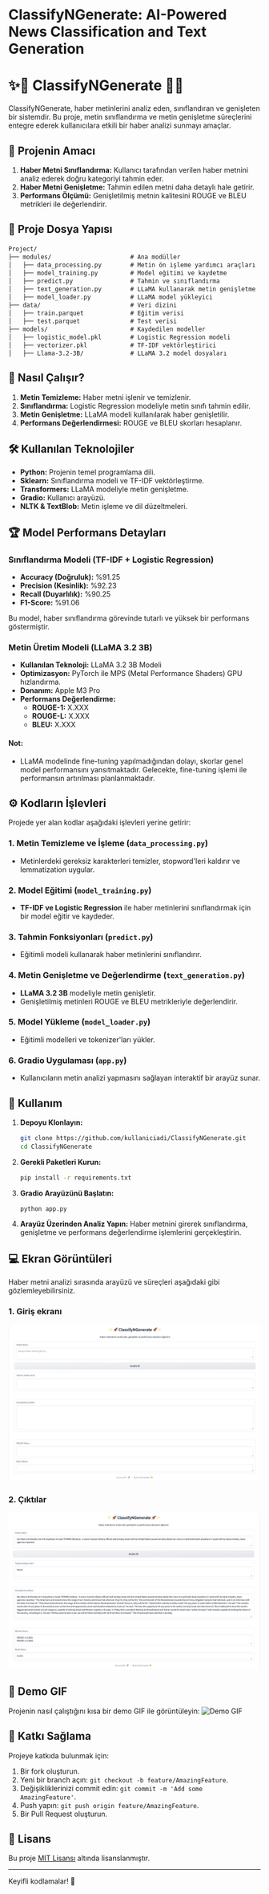 # **ClassifyNGenerate: AI-Powered News Classification and Text Generation**


# ✨🚀 ClassifyNGenerate 🚀✨

ClassifyNGenerate, haber metinlerini analiz eden, sınıflandıran ve genişleten bir sistemdir. Bu proje, metin sınıflandırma ve metin genişletme süreçlerini entegre ederek kullanıcılara etkili bir haber analizi sunmayı amaçlar. 

## 🎯 Projenin Amacı
1. **Haber Metni Sınıflandırma:** Kullanıcı tarafından verilen haber metnini analiz ederek doğru kategoriyi tahmin eder.
2. **Haber Metni Genişletme:** Tahmin edilen metni daha detaylı hale getirir.
3. **Performans Ölçümü:** Genişletilmiş metnin kalitesini ROUGE ve BLEU metrikleri ile değerlendirir.

## 📂 **Proje Dosya Yapısı**
```plaintext
Project/
├── modules/                      # Ana modüller
│   ├── data_processing.py        # Metin ön işleme yardımcı araçları
│   ├── model_training.py         # Model eğitimi ve kaydetme
│   ├── predict.py                # Tahmin ve sınıflandırma
│   ├── text_generation.py        # LLaMA kullanarak metin genişletme
│   ├── model_loader.py           # LLaMA model yükleyici
├── data/                         # Veri dizini
│   ├── train.parquet             # Eğitim verisi
│   ├── test.parquet              # Test verisi
├── models/                       # Kaydedilen modeller
│   ├── logistic_model.pkl        # Logistic Regression modeli
│   ├── vectorizer.pkl            # TF-IDF vektörleştirici
│   ├── Llama-3.2-3B/             # LLaMA 3.2 model dosyaları

```


## 🚀 Nasıl Çalışır?
1. **Metin Temizleme:** Haber metni işlenir ve temizlenir.
2. **Sınıflandırma:** Logistic Regression modeliyle metin sınıfı tahmin edilir.
3. **Metin Genişletme:** LLaMA modeli kullanılarak haber genişletilir.
4. **Performans Değerlendirmesi:** ROUGE ve BLEU skorları hesaplanır.

## 🛠️ Kullanılan Teknolojiler
- **Python:** Projenin temel programlama dili.
- **Sklearn:** Sınıflandırma modeli ve TF-IDF vektörleştirme.
- **Transformers:** LLaMA modeliyle metin genişletme.
- **Gradio:** Kullanıcı arayüzü.
- **NLTK & TextBlob:** Metin işleme ve dil düzeltmeleri.

## 🏆 Model Performans Detayları

### Sınıflandırma Modeli (TF-IDF + Logistic Regression)
- **Accuracy (Doğruluk):** %91.25
- **Precision (Kesinlik):** %92.23
- **Recall (Duyarlılık):** %90.25
- **F1-Score:** %91.06

Bu model, haber sınıflandırma görevinde tutarlı ve yüksek bir performans göstermiştir.


### Metin Üretim Modeli (LLaMA 3.2 3B)
- **Kullanılan Teknoloji:** LLaMA 3.2 3B Modeli
- **Optimizasyon:** PyTorch ile MPS (Metal Performance Shaders) GPU hızlandırma.
- **Donanım:** Apple M3 Pro
- **Performans Değerlendirme:**
  - **ROUGE-1:** X.XXX
  - **ROUGE-L:** X.XXX
  - **BLEU:** X.XXX

#### Not:
- LLaMA modelinde fine-tuning yapılmadığından dolayı, skorlar genel model performansını yansıtmaktadır. Gelecekte, fine-tuning işlemi ile performansın artırılması planlanmaktadır.

## ⚙️ Kodların İşlevleri
Projede yer alan kodlar aşağıdaki işlevleri yerine getirir:

### 1. **Metin Temizleme ve İşleme (`data_processing.py`)**
- Metinlerdeki gereksiz karakterleri temizler, stopword'leri kaldırır ve lemmatization uygular.

### 2. **Model Eğitimi (`model_training.py`)**
- **TF-IDF ve Logistic Regression** ile haber metinlerini sınıflandırmak için bir model eğitir ve kaydeder.

### 3. **Tahmin Fonksiyonları (`predict.py`)**
- Eğitimli modeli kullanarak haber metinlerini sınıflandırır.

### 4. **Metin Genişletme ve Değerlendirme (`text_generation.py`)**
- **LLaMA 3.2 3B** modeliyle metin genişletir.
- Genişletilmiş metinleri ROUGE ve BLEU metrikleriyle değerlendirir.

### 5. **Model Yükleme (`model_loader.py`)**
- Eğitimli modelleri ve tokenizer'ları yükler.

### 6. **Gradio Uygulaması (`app.py`)**
- Kullanıcıların metin analizi yapmasını sağlayan interaktif bir arayüz sunar.




## 🌟 Kullanım
1. **Depoyu Klonlayın:**
    ```bash
    git clone https://github.com/kullaniciadi/ClassifyNGenerate.git
    cd ClassifyNGenerate
    ```

2. **Gerekli Paketleri Kurun:**
    ```bash
    pip install -r requirements.txt
    ```

3. **Gradio Arayüzünü Başlatın:**
    ```bash
    python app.py
    ```

4. **Arayüz Üzerinden Analiz Yapın:**
   Haber metnini girerek sınıflandırma, genişletme ve performans değerlendirme işlemlerini gerçekleştirin.

## 💻 Ekran Görüntüleri
Haber metni analizi sırasında arayüzü ve süreçleri aşağıdaki gibi gözlemleyebilirsiniz.

### 1. Giriş ekranı
![Giriş](assets/interface_1.png)

### 2. Çıktılar
![Çıktılar](assets/interface_2.png)

## 🎥 Demo GIF
Projenin nasıl çalıştığını kısa bir demo GIF ile görüntüleyin:
![Demo GIF](assets/demo_final.gif)

## 🤝 Katkı Sağlama
Projeye katkıda bulunmak için:
1. Bir fork oluşturun.
2. Yeni bir branch açın: `git checkout -b feature/AmazingFeature`.
3. Değişikliklerinizi commit edin: `git commit -m 'Add some AmazingFeature'`.
4. Push yapın: `git push origin feature/AmazingFeature`.
5. Bir Pull Request oluşturun.

## 📜 Lisans
Bu proje [MIT Lisansı](LICENSE) altında lisanslanmıştır.

---

Keyifli kodlamalar! 🚀



